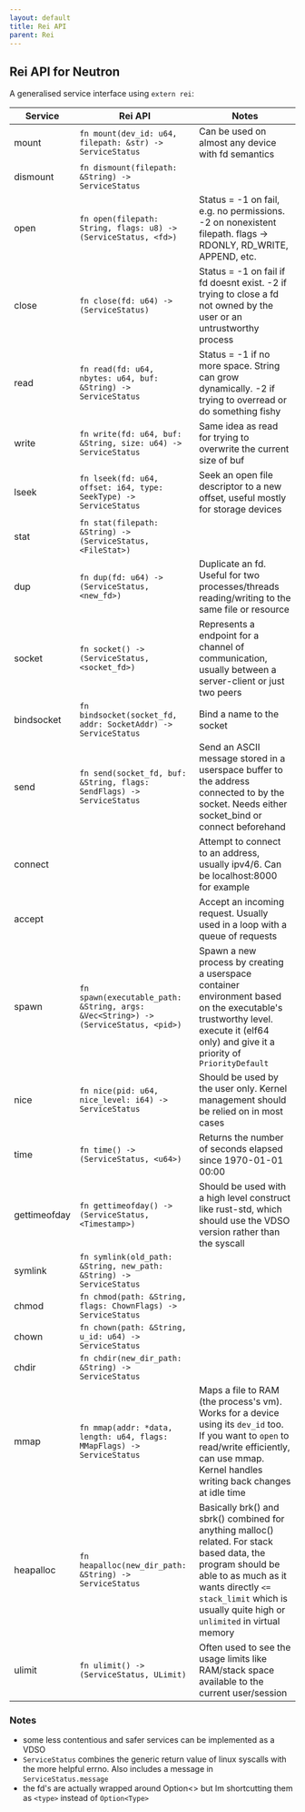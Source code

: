 ```yaml
---
layout: default
title: Rei API
parent: Rei
---
```


## Rei API for Neutron

A generalised service interface using `extern rei`:

| Service | Rei API | Notes |
| --- | --- | --- |
| mount | `fn mount(dev_id: u64, filepath: &str) -> ServiceStatus` | Can be used on almost any device with fd semantics |
| dismount | `fn dismount(filepath: &String) -> ServiceStatus` | |
| open | `fn open(filepath: String, flags: u8) -> (ServiceStatus, <fd>)` | Status = -1 on fail, e.g. no permissions. -2 on nonexistent filepath. flags -> RDONLY, RD_WRITE, APPEND, etc. |
| close | `fn close(fd: u64) -> (ServiceStatus)` | Status = -1 on fail if fd doesnt exist. -2 if trying to close a fd not owned by the user or an untrustworthy process |
| read | `fn read(fd: u64, nbytes: u64, buf: &String) -> ServiceStatus` | Status = -1 if no more space. String can grow dynamically. -2 if trying to overread or do something fishy |
| write | `fn write(fd: u64, buf: &String, size: u64) -> ServiceStatus` | Same idea as read for trying to overwrite the current size of buf |
| lseek | `fn lseek(fd: u64, offset: i64, type: SeekType) -> ServiceStatus` | Seek an open file descriptor to a new offset, useful mostly for storage devices |
| stat | `fn stat(filepath: &String) -> (ServiceStatus, <FileStat>)` | |
| dup | `fn dup(fd: u64) -> (ServiceStatus, <new_fd>)` | Duplicate an fd. Useful for two processes/threads reading/writing to the same file or resource |
| socket | `fn socket() -> (ServiceStatus, <socket_fd>)` | Represents a endpoint for a channel of communication, usually between a server-client or just two peers |
| bindsocket | `fn bindsocket(socket_fd, addr: SocketAddr) -> ServiceStatus` | Bind a name to the socket |
| send | `fn send(socket_fd, buf: &String, flags: SendFlags) -> ServiceStatus` | Send an ASCII message stored in a userspace buffer to the address connected to by the socket. Needs either socket_bind or connect beforehand |
| connect | | Attempt to connect to an address, usually ipv4/6. Can be localhost:8000 for example |
| accept | | Accept an incoming request. Usually used in a loop with a queue of requests |
| spawn | `fn spawn(executable_path: &String, args: &Vec<String>) -> (ServiceStatus, <pid>)` | Spawn a new process by creating a userspace container environment based on the executable's trustworthy level. execute it (elf64 only) and give it a priority of `PriorityDefault` |
| nice | `fn nice(pid: u64, nice_level: i64) -> ServiceStatus` | Should be used by the user only. Kernel management should be relied on in most cases |
| time | `fn time() -> (ServiceStatus, <u64>)` | Returns the number of seconds elapsed since 1970-01-01 00:00 |
| gettimeofday | `fn gettimeofday() -> (ServiceStatus, <Timestamp>)` | Should be used with a high level construct like rust-std, which should use the VDSO version rather than the syscall |
| symlink | `fn symlink(old_path: &String, new_path: &String) -> ServiceStatus` | |
| chmod | `fn chmod(path: &String, flags: ChownFlags) -> ServiceStatus` | |
| chown | `fn chown(path: &String, u_id: u64) -> ServiceStatus` | |
| chdir | `fn chdir(new_dir_path: &String) -> ServiceStatus` | |
| mmap | `fn mmap(addr: *data, length: u64, flags: MMapFlags) -> ServiceStatus` | Maps a file to RAM (the process's vm). Works for a device using its `dev_id` too. If you want to `open` to read/write efficiently, can use mmap. Kernel handles writing back changes at idle time |
| heapalloc | `fn heapalloc(new_dir_path: &String) -> ServiceStatus` | Basically brk() and sbrk() combined for anything malloc() related. For stack based data, the program should be able to as much as it wants directly `<= stack_limit` which is usually quite high or `unlimited` in virtual memory  |
| ulimit | `fn ulimit() -> (ServiceStatus, ULimit)` | Often used to see the usage limits like RAM/stack space available to the current user/session |

### Notes

- some less contentious and safer services can be implemented as a VDSO
- `ServiceStatus` combines the generic return value of linux syscalls with the more helpful errno. Also includes a message in `ServiceStatus.message`
- the fd's are actually wrapped around Option<> but Im shortcutting them as `<type>` instead of `Option<Type>`
